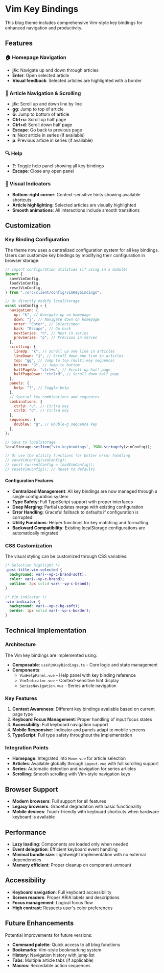 # Vim Key Bindings

This blog theme includes comprehensive Vim-style key bindings for enhanced navigation and productivity.

## Features

### 🏠 Homepage Navigation

- **j/k**: Navigate up and down through articles
- **Enter**: Open selected article
- **Visual feedback**: Selected articles are highlighted with a border

### 📖 Article Navigation & Scrolling

- **j/k**: Scroll up and down line by line
- **gg**: Jump to top of article
- **G**: Jump to bottom of article
- **Ctrl+u**: Scroll up half page
- **Ctrl+d**: Scroll down half page
- **Escape**: Go back to previous page
- **n**: Next article in series (if available)
- **p**: Previous article in series (if available)

### 🔍 Help

- **?**: Toggle help panel showing all key bindings
- **Escape**: Close any open panel

### 🎨 Visual Indicators

- **Bottom-right corner**: Context-sensitive hints showing available shortcuts
- **Article highlighting**: Selected articles are visually highlighted
- **Smooth animations**: All interactions include smooth transitions

## Customization

### Key Binding Configuration

The theme now uses a centralized configuration system for all key bindings. Users can customize key bindings by modifying their configuration in browser storage:

```javascript
// Import configuration utilities (if using in a module)
import {
  saveVimConfig,
  loadVimConfig,
  resetVimConfig,
} from "./src/client/config/vimKeybindings";

// Or directly modify localStorage
const vimConfig = {
  navigation: {
    up: "k", // Navigate up on homepage
    down: "j", // Navigate down on homepage
    enter: "Enter", // Select/open
    back: "Escape", // Go back
    nextSeries: "n", // Next in series
    prevSeries: "p", // Previous in series
  },
  scrolling: {
    lineUp: "k", // Scroll up one line in articles
    lineDown: "j", // Scroll down one line in articles
    top: "gg", // Jump to top (multi-key sequence)
    bottom: "G", // Jump to bottom
    halfPageUp: "ctrl+u", // Scroll up half page
    halfPageDown: "ctrl+d", // Scroll down half page
  },
  panels: {
    help: "?", // Toggle help
  },
  // Special key combinations and sequences
  combinations: {
    ctrlU: "u", // Ctrl+u key
    ctrlD: "d", // Ctrl+d key
  },
  sequences: {
    doubleG: "g", // Double-g sequence key
  },
};

// Save to localStorage
localStorage.setItem("vim-keybindings", JSON.stringify(vimConfig));

// Or use the utility functions for better error handling
// saveVimConfig(vimConfig);
// const currentConfig = loadVimConfig();
// resetVimConfig(); // Reset to defaults
```

#### Configuration Features

- **Centralized Management**: All key bindings are now managed through a single configuration system
- **Type Safety**: Full TypeScript support with proper interfaces
- **Deep Merging**: Partial updates merge with existing configuration
- **Error Handling**: Graceful fallback to defaults if configuration is corrupted
- **Utility Functions**: Helper functions for key matching and formatting
- **Backward Compatibility**: Existing localStorage configurations are automatically migrated

### CSS Customization

The visual styling can be customized through CSS variables:

```css
/* Selection highlight */
.post-title.vim-selected {
  background: var(--vp-c-brand-soft);
  color: var(--vp-c-brand);
  outline: 2px solid var(--vp-c-brand);
}

/* Vim indicator */
.vim-indicator {
  background: var(--vp-c-bg-soft);
  border: 1px solid var(--vp-c-border);
}
```

## Technical Implementation

### Architecture

The Vim key bindings are implemented using:

- **Composable**: `useVimKeyBindings.ts` - Core logic and state management
- **Components**:
  - `VimHelpPanel.vue` - Help panel with key binding reference
  - `VimIndicator.vue` - Context-sensitive hint display
  - `SeriesNavigation.vue` - Series article navigation

### Key Features

1. **Context Awareness**: Different key bindings available based on current page type
2. **Keyboard Focus Management**: Proper handling of input focus states
3. **Accessibility**: Full keyboard navigation support
4. **Mobile Responsive**: Indicator and panels adapt to mobile screens
5. **TypeScript**: Full type safety throughout the implementation

### Integration Points

- **Homepage**: Integrated into `Home.vue` for article selection
- **Articles**: Available globally through `Layout.vue` with full scrolling support
- **Series**: Automatic detection and navigation for series articles
- **Scrolling**: Smooth scrolling with Vim-style navigation keys

## Browser Support

- **Modern browsers**: Full support for all features
- **Legacy browsers**: Graceful degradation with basic functionality
- **Mobile devices**: Touch-friendly with keyboard shortcuts when hardware keyboard is available

## Performance

- **Lazy loading**: Components are loaded only when needed
- **Event delegation**: Efficient keyboard event handling
- **Minimal bundle size**: Lightweight implementation with no external dependencies
- **Memory efficient**: Proper cleanup on component unmount

## Accessibility

- **Keyboard navigation**: Full keyboard accessibility
- **Screen readers**: Proper ARIA labels and descriptions
- **Focus management**: Logical focus flow
- **High contrast**: Respects user's color preferences

## Future Enhancements

Potential improvements for future versions:

- **Command palette**: Quick access to all blog functions
- **Bookmarks**: Vim-style bookmarking system
- **History**: Navigation history with jump list
- **Tabs**: Multiple article tabs (if applicable)
- **Macros**: Recordable action sequences
